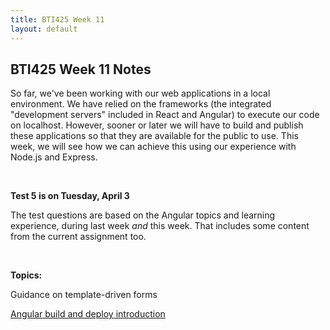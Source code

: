 ```yaml
---
title: BTI425 Week 11
layout: default
---
```


## BTI425 Week 11 Notes

So far, we've been working with our web applications in a local environment. We have relied on the frameworks (the integrated "development servers" included in React and Angular) to execute our code on localhost. However, sooner or later we will have to build and publish these applications so that they are available for the public to use. This week, we will see how we can achieve this using our experience with Node.js and Express.

<br>

**Test 5 is on Tuesday, April 3**

The test questions are based on the Angular topics and learning experience, during last week *and* this week. That includes some content from the current assignment too. 

<br>

**Topics:**

Guidance on template-driven forms 

[Angular build and deploy introduction](angular-deployment-intro)

<br>
